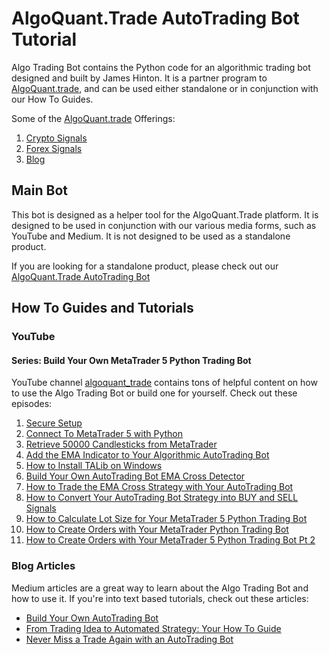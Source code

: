 # AlgoQuant.Trade AutoTrading Bot Tutorial
Algo Trading Bot contains the Python code for an algorithmic trading bot designed and built by James Hinton. It is a 
partner program to [AlgoQuant.trade](https://www.algoquant.trade/), and can be used either standalone or in conjunction
with our How To Guides.

Some of the [AlgoQuant.trade](https://www.algoquant.trade/) Offerings:
1. [Crypto Signals](https://www.algoquant.trade/crypto-signals)
2. [Forex Signals](https://www.algoquant.trade/forex-signals)
3. [Blog](https://www.algoquant.trade/blog)

## Main Bot
This bot is designed as a helper tool for the AlgoQuant.Trade platform. It is designed to be used in conjunction with 
our various media forms, such as YouTube and Medium. It is not designed to be used as a standalone product.

If you are looking for a standalone product, please check out our [AlgoQuant.Trade AutoTrading Bot](https://github.com/jimtin/python_trading_bot)

## How To Guides and Tutorials
### YouTube
#### Series: Build Your Own MetaTrader 5 Python Trading Bot
YouTube channel [algoquant_trade](https://www.youtube.com/@algoquant_trade) contains tons of helpful content on how
to use the Algo Trading Bot or build one for yourself. Check out these episodes:
1. [Secure Setup](https://www.youtube.com/watch?v=jpw3JltNMg0)
2. [Connect To MetaTrader 5 with Python](https://www.youtube.com/watch?v=EkP7iAZoMEw&t=2s)
3. [Retrieve 50000 Candlesticks from MetaTrader](https://www.youtube.com/watch?v=KZmVek6EDCg)
4. [Add the EMA Indicator to Your Algorithmic AutoTrading Bot](https://youtu.be/QqLjXecrKhc)
5. [How to Install TALib on Windows](https://youtu.be/jnxqu9MhBIE)
6. [Build Your Own AutoTrading Bot EMA Cross Detector](https://youtu.be/lbdO_UKEzQU)
7. [How to Trade the EMA Cross Strategy with Your AutoTrading Bot](https://youtu.be/A6RTl0_13pw)
8. [How to Convert Your AutoTrading Bot Strategy into BUY and SELL Signals](https://youtu.be/21NtSVuPaZw)
9. [How to Calculate Lot Size for Your MetaTrader 5 Python Trading Bot](https://youtu.be/fveyPFreenk)
10. [How to Create Orders with Your MetaTrader Python Trading Bot](https://youtu.be/fveyPFreenk)
11. [How to Create Orders with Your MetaTrader 5 Python Trading Bot Pt 2](https://youtu.be/nn8XQgFN5W8)

### Blog Articles
Medium articles are a great way to learn about the Algo Trading Bot and how to use it. If you're into text based tutorials, 
check out these articles:
- [Build Your Own AutoTrading Bot](https://www.algoquant.trade/post/build-your-own-autotrading-bot)
- [From Trading Idea to Automated Strategy: Your How To Guide](https://www.algoquant.trade/post/from-trading-idea-to-automated-strategy-your-how-to-guide)
- [Never Miss a Trade Again with an AutoTrading Bot](https://www.algoquant.trade/post/never-miss-a-trade-again-with-an-auto-trading-bot)


